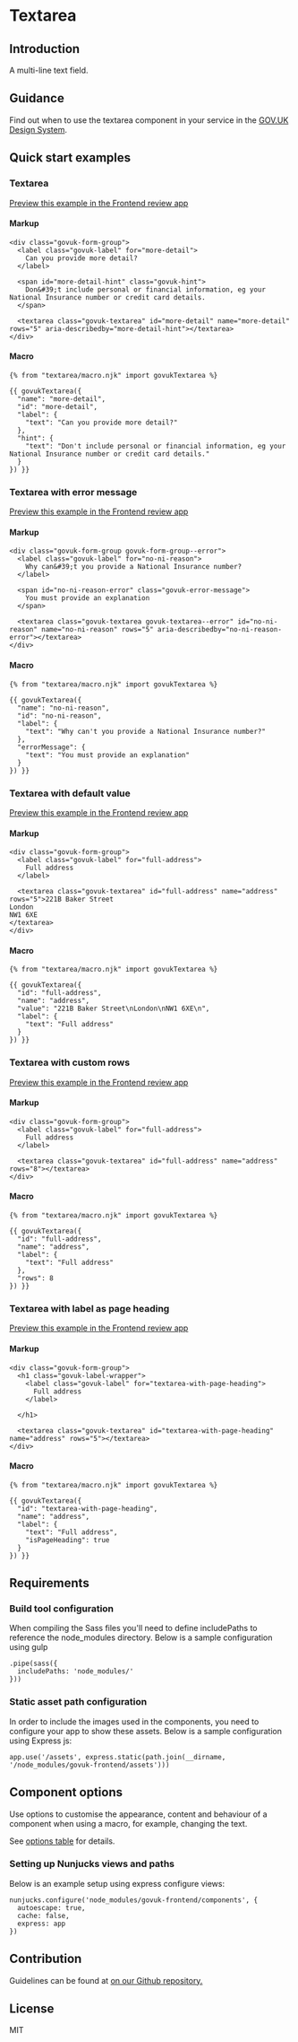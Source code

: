 # Textarea

## Introduction

A multi-line text field.

## Guidance

Find out when to use the textarea component in your service in the [GOV.UK Design System](https://design-system.service.gov.uk/components/textarea).

## Quick start examples

### Textarea

[Preview this example in the Frontend review app](http://govuk-frontend-review.herokuapp.com/components/textarea/preview)

#### Markup

    <div class="govuk-form-group">
      <label class="govuk-label" for="more-detail">
        Can you provide more detail?
      </label>

      <span id="more-detail-hint" class="govuk-hint">
        Don&#39;t include personal or financial information, eg your National Insurance number or credit card details.
      </span>

      <textarea class="govuk-textarea" id="more-detail" name="more-detail" rows="5" aria-describedby="more-detail-hint"></textarea>
    </div>

#### Macro

    {% from "textarea/macro.njk" import govukTextarea %}

    {{ govukTextarea({
      "name": "more-detail",
      "id": "more-detail",
      "label": {
        "text": "Can you provide more detail?"
      },
      "hint": {
        "text": "Don't include personal or financial information, eg your National Insurance number or credit card details."
      }
    }) }}

### Textarea with error message

[Preview this example in the Frontend review app](http://govuk-frontend-review.herokuapp.com/components/textarea/with-error-message/preview)

#### Markup

    <div class="govuk-form-group govuk-form-group--error">
      <label class="govuk-label" for="no-ni-reason">
        Why can&#39;t you provide a National Insurance number?
      </label>

      <span id="no-ni-reason-error" class="govuk-error-message">
        You must provide an explanation
      </span>

      <textarea class="govuk-textarea govuk-textarea--error" id="no-ni-reason" name="no-ni-reason" rows="5" aria-describedby="no-ni-reason-error"></textarea>
    </div>

#### Macro

    {% from "textarea/macro.njk" import govukTextarea %}

    {{ govukTextarea({
      "name": "no-ni-reason",
      "id": "no-ni-reason",
      "label": {
        "text": "Why can't you provide a National Insurance number?"
      },
      "errorMessage": {
        "text": "You must provide an explanation"
      }
    }) }}

### Textarea with default value

[Preview this example in the Frontend review app](http://govuk-frontend-review.herokuapp.com/components/textarea/with-default-value/preview)

#### Markup

    <div class="govuk-form-group">
      <label class="govuk-label" for="full-address">
        Full address
      </label>

      <textarea class="govuk-textarea" id="full-address" name="address" rows="5">221B Baker Street
    London
    NW1 6XE
    </textarea>
    </div>

#### Macro

    {% from "textarea/macro.njk" import govukTextarea %}

    {{ govukTextarea({
      "id": "full-address",
      "name": "address",
      "value": "221B Baker Street\nLondon\nNW1 6XE\n",
      "label": {
        "text": "Full address"
      }
    }) }}

### Textarea with custom rows

[Preview this example in the Frontend review app](http://govuk-frontend-review.herokuapp.com/components/textarea/with-custom-rows/preview)

#### Markup

    <div class="govuk-form-group">
      <label class="govuk-label" for="full-address">
        Full address
      </label>

      <textarea class="govuk-textarea" id="full-address" name="address" rows="8"></textarea>
    </div>

#### Macro

    {% from "textarea/macro.njk" import govukTextarea %}

    {{ govukTextarea({
      "id": "full-address",
      "name": "address",
      "label": {
        "text": "Full address"
      },
      "rows": 8
    }) }}

### Textarea with label as page heading

[Preview this example in the Frontend review app](http://govuk-frontend-review.herokuapp.com/components/textarea/with-label-as-page-heading/preview)

#### Markup

    <div class="govuk-form-group">
      <h1 class="govuk-label-wrapper">
        <label class="govuk-label" for="textarea-with-page-heading">
          Full address
        </label>

      </h1>

      <textarea class="govuk-textarea" id="textarea-with-page-heading" name="address" rows="5"></textarea>
    </div>

#### Macro

    {% from "textarea/macro.njk" import govukTextarea %}

    {{ govukTextarea({
      "id": "textarea-with-page-heading",
      "name": "address",
      "label": {
        "text": "Full address",
        "isPageHeading": true
      }
    }) }}

## Requirements

### Build tool configuration

When compiling the Sass files you'll need to define includePaths to reference the node_modules directory. Below is a sample configuration using gulp

    .pipe(sass({
      includePaths: 'node_modules/'
    }))

### Static asset path configuration

In order to include the images used in the components, you need to configure your app to show these assets. Below is a sample configuration using Express js:

    app.use('/assets', express.static(path.join(__dirname, '/node_modules/govuk-frontend/assets')))

## Component options

Use options to customise the appearance, content and behaviour of a component when using a macro, for example, changing the text.

See [options table](https://design-system.service.gov.uk/components/textarea/#options-example-default) for details.

### Setting up Nunjucks views and paths

Below is an example setup using express configure views:

    nunjucks.configure('node_modules/govuk-frontend/components', {
      autoescape: true,
      cache: false,
      express: app
    })

## Contribution

Guidelines can be found at [on our Github repository.](https://github.com/alphagov/govuk-frontend/blob/master/CONTRIBUTING.md "link to contributing guidelines on our github repository")

## License

MIT